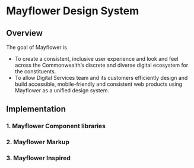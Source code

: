 # Mayflower Design System

## Overview

The goal of Mayflower is 

* To create a consistent, inclusive user experience and look and feel across the Commonwealth’s discrete and diverse digital ecosystem for the constituents.
* To allow Digital Services team and its customers efficiently design and build accessible, mobile-friendly and consistent web products using Mayflower as a unified design system.

  

## Implementation

### 1. Mayflower Component libraries

### 2. Mayflower Markup

### 3. Mayflower Inspired

